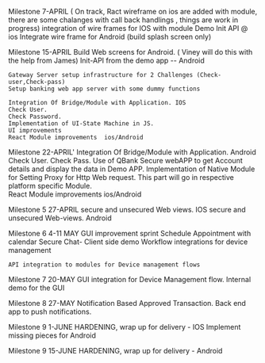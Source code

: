 Milestone 7-APRIL  ( On track, Ract wireframe on ios are added with module, there are some chalanges with call back handlings , things are work in progress)
	integration of wire frames for IOS with module
	Demo Init API @ ios 
	Integrate wire frame for Android (build splash screen only)

Milestone 15-APRIL
	Build Web screens for Android. ( Viney will do this with the help from James)
	Init-API from the demo app  -- Android 
	
	Gateway Server setup infrastructure for 2 Challenges (Check-user,Check-pass)
	Setup banking web app server with some dummy functions
	
	Integration Of Bridge/Module with Application. IOS
	Check User.
	Check Password.
	Implementation of UI-State Machine in JS.
	UI improvements
	React Module improvements  ios/Android 

Milestone  22-APRIL'
	Integration Of Bridge/Module with Application. Android
	Check User.
	Check Pass.
	Use of QBank Secure webAPP to get Account details and display the data in Demo APP.
	Implementation of Native Module for Setting Proxy for Http Web request. This part will go in respective platform specific Module.	
	React Module improvements  ios/Android 
	
Milestone  5  27-APRIL
	secure and unsecured Web views.  IOS
	secure and unsecured Web-views.  Android

Milestone  6 4-11 MAY
	GUI improvement sprint 
	Schedule Appointment with calendar
	Secure Chat- Client side demo
	Workflow integrations for device management 

	API integration to modules for Device management flows

Milestone  7 20-MAY
	GUI integration for Device Management flow.
	Internal demo for the GUI 
	
Milestone  8 27-MAY
	Notification Based Approved Transaction.
	Back end app to push notifications.
	
Milestone  9 1-JUNE
HARDENING, wrap up for delivery -  IOS
Implement missing pieces for Android

Milestone 9 15-JUNE
HARDENING, wrap up for delivery -  Android